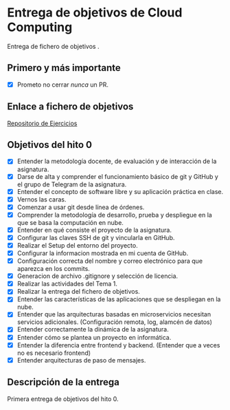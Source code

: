 # Entrega de objetivos de Cloud Computing

Entrega de fichero de objetivos .

## Primero y más importante

* [x] Prometo no cerrar *nunca* un PR.

## Enlace a fichero de objetivos 

[Repositorio de Ejercicios](https://github.com/OscarRubioGarcia/CC)

## Objetivos del hito 0
* [x] Entender la metodología docente, de evaluación y de interacción de la asignatura.
* [x] Darse de alta y comprender el funcionamiento básico de git y GitHub y el grupo de Telegram de la asignatura.
* [x] Entender el concepto de software libre y su aplicación práctica en clase.
* [x] Vernos las caras.
* [x] Comenzar a usar git desde línea de órdenes.
* [x] Comprender la metodología de desarrollo, prueba y despliegue en la que se basa la computación en nube.
* [x] Entender en qué consiste el proyecto de la asignatura.
* [x] Configurar las claves SSH de git y vincularla en GitHub.
* [x] Realizar el Setup del entorno del proyecto.
* [x] Configurar la informacion mostrada en mi cuenta de GitHub.
* [x] Configuración correcta del nombre y correo electrónico para que aparezca en los commits.
* [x] Generacion de archivo .gitignore y selección de licencia.
* [x] Realizar las actividades del Tema 1.
* [x] Realizar la entrega del fichero de objetivos.
* [x] Entender las características de las aplicaciones que se despliegan en la nube.
* [x] Entender que las arquitecturas basadas en microservicios necesitan servicios adicionales. (Configuración remota, log, alamcén de datos)
* [x] Entender correctamente la dinámica de la asignatura.
* [x] Entender cómo se plantea un proyecto en informática.
* [x] Entender la diferencia entre frontend y backend. (Entender que a veces no es necesario frontend)
* [x] Entender arquitecturas de paso de mensajes.

## Descripción de la entrega

Primera entrega de objetivos del hito 0.